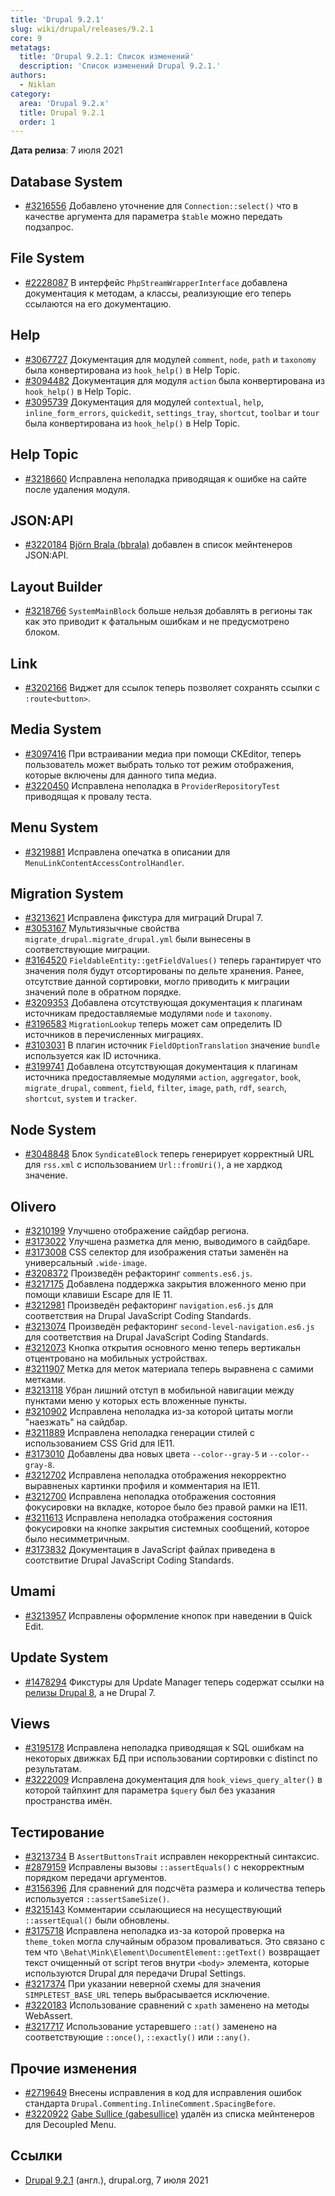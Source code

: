 ```yaml
---
title: 'Drupal 9.2.1'
slug: wiki/drupal/releases/9.2.1
core: 9
metatags:
  title: 'Drupal 9.2.1: Список изменений'
  description: 'Список изменений Drupal 9.2.1.'
authors:
  - Niklan
category:
  area: 'Drupal 9.2.x'
  title: Drupal 9.2.1
  order: 1
---
```


**Дата релиза**: 7 июля 2021

## Database System

- [#3216556](https://www.drupal.org/project/drupal/issues/3216556) Добавлено уточнение для `Connection::select()` что в качестве аргумента для параметра `$table` можно передать подзапрос.

## File System

- [#2228087](https://www.drupal.org/project/drupal/issues/2228087) В интерфейс `PhpStreamWrapperInterface` добавлена документация к методам, а классы, реализующие его теперь ссылаются на его документацию.

## Help

- [#3067727](https://www.drupal.org/project/drupal/issues/3067727) Документация для модулей `comment`, `node`, `path` и `taxonomy` была конвертирована из `hook_help()` в Help Topic.
- [#3094482](https://www.drupal.org/project/drupal/issues/3094482) Документация для модуля `action` была конвертирована из `hook_help()` в Help Topic.
- [#3095739](https://www.drupal.org/project/drupal/issues/3095739) Документация для модулей `contextual`, `help`, `inline_form_errors`, `quickedit`, `settings_tray`, `shortcut`, `toolbar`  и `tour` была конвертирована из `hook_help()` в Help Topic.

## Help Topic

- [#3218660](https://www.drupal.org/project/drupal/issues/3218660) Исправлена неполадка приводящая к ошибке на сайте после удаления модуля.

## JSON:API

- [#3220184](https://www.drupal.org/project/drupal/issues/3220184) [Björn Brala (bbrala)](https://www.drupal.org/u/bbrala) добавлен в список мейнтенеров JSON:API.

## Layout Builder

- [#3218766](https://www.drupal.org/project/drupal/issues/3218766) `SystemMainBlock` больше нельзя добавлять в регионы так как это приводит к фатальным ошибкам и не предусмотрено блоком.

## Link

- [#3202166](https://www.drupal.org/project/drupal/issues/3202166) Виджет для ссылок теперь позволяет сохранять ссылки с `:route<button>`.

## Media System

- [#3097416](https://www.drupal.org/project/drupal/issues/3097416) При встраивании медиа при помощи CKEditor, теперь пользователь может выбрать только тот режим отображения, которые включены для данного типа медиа.
- [#3220450](https://www.drupal.org/project/drupal/issues/3220450) Исправлена неполадка в `ProviderRepositoryTest` приводящая к провалу теста.

## Menu System

- [#3219881](https://www.drupal.org/project/drupal/issues/3219881) Исправлена опечатка в описании для `MenuLinkContentAccessControlHandler`.

## Migration System

- [#3213621](https://www.drupal.org/project/drupal/issues/3213621) Исправлена фикстура для миграций Drupal 7.
- [#3053167](https://www.drupal.org/project/drupal/issues/3053167) Мультиязычные свойства `migrate_drupal.migrate_drupal.yml` были вынесены в соответствующие миграции.
- [#3164520](https://www.drupal.org/project/drupal/issues/3164520) `FieldableEntity::getFieldValues()` теперь гарантирует что значения поля будут отсортированы по дельте хранения. Ранее, отсутствие данной сортировки, могло приводить к миграции значений поле в обратном порядке.
- [#3209353](https://www.drupal.org/project/drupal/issues/3209353) Добавлена отсутствующая документация к плагинам источникам предоставляемые модулями `node` и `taxonomy`.
- [#3196583](https://www.drupal.org/project/drupal/issues/3196583) `MigrationLookup` теперь может сам определить ID источников в перечисленных миграциях.
- [#3103031](https://www.drupal.org/project/drupal/issues/3103031) В плагин источник `FieldOptionTranslation` значение `bundle` используется как ID источника.
- [#3199741](https://www.drupal.org/project/drupal/issues/3199741) Добавлена отсутствующая документация к плагинам источника предоставляемые модулями `action`, `aggregator`, `book`, `migrate_drupal`, `comment`, `field`, `filter`, `image`, `path`, `rdf`, `search`, `shortcut`, `system` и `tracker`.

## Node System

- [#3048848](https://www.drupal.org/project/drupal/issues/3048848) Блок `SyndicateBlock` теперь генерирует корректный URL для `rss.xml` с использованием `Url::fromUri()`, а не хардкод значение.

## Olivero

- [#3210199](https://www.drupal.org/project/drupal/issues/3210199) Улучшено отображение сайдбар региона.
- [#3173022](https://www.drupal.org/project/drupal/issues/3173022) Улучшена разметка для меню, выводимого в сайдбаре.
- [#3173008](https://www.drupal.org/project/drupal/issues/3173008) CSS селектор для изображения статьи заменён на универсальный `.wide-image`.
- [#3208372](https://www.drupal.org/project/drupal/issues/3208372) Произведён рефакторинг `comments.es6.js`.
- [#3217175](https://www.drupal.org/project/drupal/issues/3217175) Добавлена поддержка закрытия вложенного меню при помощи клавиши Escape для IE 11.
- [#3212981](https://www.drupal.org/project/drupal/issues/3212981) Произведён рефакторинг `navigation.es6.js` для соответствия на Drupal JavaScript Coding Standards.
- [#3213074](https://www.drupal.org/project/drupal/issues/3213074) Произведён рефакторинг `second-level-navigation.es6.js` для соответствия на Drupal JavaScript Coding Standards.
- [#3212073](https://www.drupal.org/project/drupal/issues/3212073) Кнопка открытия основного меню теперь вертикальн отцентровано на мобильных устройствах.
- [#3211907](https://www.drupal.org/project/drupal/issues/3211907) Метка для меток материала теперь выравнена с самими метками.
- [#3213118](https://www.drupal.org/project/drupal/issues/3213118) Убран лишний отступ в мобильной навигации между пунктами меню у которых есть вложенные пункты.
- [#3210902](https://www.drupal.org/project/drupal/issues/3210902) Исправлена неполадка из-за которой цитаты могли "наезжать" на сайдбар.
- [#3211889](https://www.drupal.org/project/drupal/issues/3211889) Исправлена неполадка генерации стилей с использованием CSS Grid для IE11.
- [#3173010](https://www.drupal.org/project/drupal/issues/3173010) Добавлены два новых цвета `--color--gray-5` и `--color--gray-8`.
- [#3212702](https://www.drupal.org/project/drupal/issues/3212702) Исправлена неполадка отображения некорректно выравненых картинки профиля и комментария на IE11.
- [#3212700](https://www.drupal.org/project/drupal/issues/3212700) Исправлена неполадка отображения состояния фокусировки на вкладке, которое было без правой рамки на IE11.
- [#3211613](https://www.drupal.org/project/drupal/issues/3211613) Исправлена неполадка отображения состояния фокусировки на кнопке закрытия системных сообщений, которое было несимметричным.
- [#3173832](https://www.drupal.org/project/drupal/issues/3173832) Документация в JavaScript файлах приведена в соотствитие Drupal JavaScript Coding Standards.

## Umami

- [#3213957](https://www.drupal.org/project/drupal/issues/3213957) Исправлены оформление кнопок при наведении в Quick Edit.

## Update System

- [#1478294](https://www.drupal.org/project/drupal/issues/1478294) Фикстуры для Update Manager теперь содержат ссылки на [релизы Drupal 8](../../../../8/releases/index.md), а не Drupal 7.

## Views

- [#3195178](https://www.drupal.org/project/drupal/issues/3195178) Исправлена неполадка приводящая к SQL ошибкам на некоторых движках БД при использовании сортировки с distinct по результатам.
- [#3222009](https://www.drupal.org/project/drupal/issues/3222009) Исправлена документация для `hook_views_query_alter()` в которой тайпхинт для параметра `$query` был без указания пространства имён.

## Тестирование

- [#3213734](https://www.drupal.org/project/drupal/issues/3213734) В `AssertButtonsTrait` исправлен некорректный синтаксис.
- [#2879159](https://www.drupal.org/project/drupal/issues/2879159) Исправлены вызовы `::assertEquals()` с некорректным порядком передачи аргументов.
- [#3156396](https://www.drupal.org/project/drupal/issues/3156396) Для сравнений для подсчёта размера и количества теперь используется `::assertSameSize()`.
- [#3215143](https://www.drupal.org/project/drupal/issues/3215143) Комментарии ссылающиеся на несуществующий `::assertEqual()` были обновлены.
- [#3175718](https://www.drupal.org/project/drupal/issues/3175718) Исправлена неполадка из-за которой проверка на `theme_token` могла случайным образом проваливаться. Это связано с тем что `\Behat\Mink\Element\DocumentElement::getText()` возвращает текст очищенный от script тегов внутри `<body>` элемента, которые используются Drupal для передачи Drupal Settings.
- [#3217374](https://www.drupal.org/project/drupal/issues/3217374) При указании неверной схемы для значения `SIMPLETEST_BASE_URL` теперь выбрасывается исключение.
- [#3220183](https://www.drupal.org/project/drupal/issues/3220183) Использование сравнений с `xpath` заменено на методы WebAssert.
- [#3217717](https://www.drupal.org/project/drupal/issues/3217717) Использование устаревшего `::at()` заменено на соответствующие `::once()`, `::exactly()` или `::any()`.

## Прочие изменения

- [#2719649](https://www.drupal.org/project/drupal/issues/2719649) Внесены исправления в код для исправления ошибок стандарта `Drupal.Commenting.InlineComment.SpacingBefore`.
- [#3220922](https://www.drupal.org/project/drupal/issues/3220922) [Gabe Sullice (gabesullice)](https://www.drupal.org/u/gabesullice) удалён из списка мейнтенеров для Decoupled Menu.

## Ссылки

- [Drupal 9.2.1](https://www.drupal.org/project/drupal/releases/9.2.1) (англ.), drupal.org, 7 июля 2021